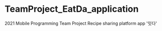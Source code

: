 # TeamProject_EatDa_application
2021 Mobile Programming Team Project
Recipe sharing platform app '잇다'



